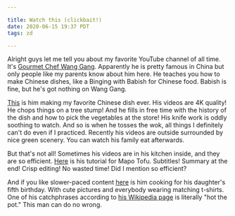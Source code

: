 ```yaml
---

title: Watch this (clickbait!)
date: 2020-06-15 19:37 PDT
tags: zd

---
```


Alright guys let me tell you about my favorite YouTube channel of all time. It's <a href='https://www.youtube.com/channel/UCg0m_Ah8P_MQbnn77-vYnYw'>Gourmet Chef Wang Gang</a>. Apparently he is pretty famous in China but only people like my parents know about him here. He teaches you how to make Chinese dishes, like a Binging with Babish for Chinese food. Babish is fine, but he's got nothing on Wang Gang.

<a href='https://www.youtube.com/watch?v=wOtheXhqOAI'>This</a> is him making my favorite Chinese dish ever. His videos are 4K quality! He chops things on a tree stump! And he fills in free time with the history of the dish and how to pick the vegetables at the store! His knife work is oddly soothing to watch. And so is when he tosses the wok, all things I definitely can't do even if I practiced. Recently his videos are outside surrounded by nice green scenery. You can watch his family eat afterwards.

But that's not all! Sometimes his videos are in his kitchen inside, and they are so efficient. <a href='https://www.youtube.com/watch?v=USoC8AqirVA'>Here</a> is his tutorial for Mapo Tofu. Subtitles! Summary at the end! Crisp editing! No wasted time! Did I mention so efficient?

And if you like slower-paced content <a href='https://www.youtube.com/watch?v=J0N0a9QRDkU'>here</a> is him cooking for his daughter's fifth birthday. With cute pictures and everybody wearing matching t-shirts. One of his catchphrases according to <a href='https://en.wikipedia.org/wiki/Wang_Gang_(chef)'>his Wikipedia page</a> is literally "hot the pot." This man can do no wrong.
